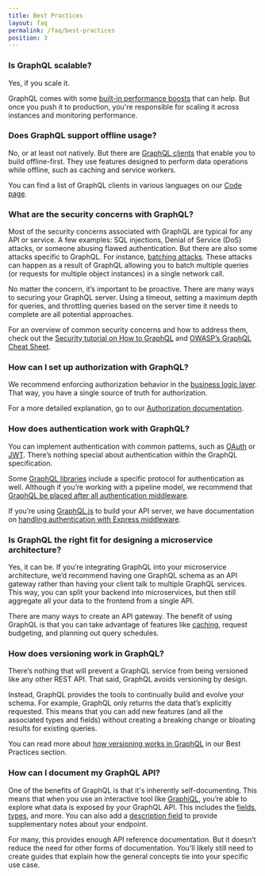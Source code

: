 ```yaml
---
title: Best Practices
layout: faq
permalink: /faq/best-practices
position: 3
---
```


### Is GraphQL scalable?

Yes, if you scale it. 

GraphQL comes with some [built-in performance boosts](#how-does-graphql-affect-my-product-s-performance) that can help. But once you push it to production, you're responsible for scaling it across instances and monitoring performance.

### Does GraphQL support offline usage?

No, or at least not natively. But there are [GraphQL clients](#what-is-a-graphql-client-and-why-would-i-need-one) that enable you to build offline-first. They use features designed to perform data operations while offline, such as caching and service workers.

You can find a list of GraphQL clients in various languages on our [Code page](/code/).

### What are the security concerns with GraphQL?

Most of the security concerns associated with GraphQL are typical for any API or service. A few examples: SQL injections, Denial of Service (DoS) attacks, or someone abusing flawed authentication. But there are also some attacks specific to GraphQL. For instance, [batching attacks](https://cheatsheetseries.owasp.org/cheatsheets/GraphQL_Cheat_Sheet.html#batching-attacks). These attacks can happen as a result of GraphQL allowing you to batch multiple queries (or requests for multiple object instances) in a single network call. 

No matter the concern, it’s important to be proactive. There are many ways to securing your GraphQL server. Using a timeout, setting a maximum depth for queries, and throttling queries based on the server time it needs to complete are all potential approaches. 

For an overview of common security concerns and how to address them, check out the [Security tutorial on How to GraphQL](https://www.howtographql.com/advanced/4-security/) and [OWASP’s GraphQL Cheat Sheet](https://cheatsheetseries.owasp.org/cheatsheets/GraphQL_Cheat_Sheet.html).

### How can I set up authorization with GraphQL?

We recommend enforcing authorization behavior in the [business logic layer](/learn/thinking-in-graphs/#business-logic-layer). That way, you have a single source of truth for authorization. 

For a more detailed explanation, go to our [Authorization documentation](/learn/authorization/).

### How does authentication work with GraphQL?

You can implement authentication with common patterns, such as [OAuth](https://oauth.net/) or [JWT](https://jwt.io/). There’s nothing special about authentication within the GraphQL specification. 

Some [GraphQL libraries](/code/#language-support) include a specific protocol for authentication as well. Although if you’re working with a pipeline model, we recommend that [GraphQL be placed after all authentication middleware](/learn/serving-over-http/#web-request-pipeline).

If you’re using [GraphQL.js](/graphql-js/) to build your API server, we have documentation on [handling authentication with Express middleware](/graphql-js/authentication-and-express-middleware/).

### Is GraphQL the right fit for designing a microservice architecture?

Yes, it can be. If you’re integrating GraphQL into your microservice architecture, we’d recommend having one GraphQL schema as an API gateway rather than having your client talk to multiple GraphQL services. This way, you can split your backend into microservices, but then still aggregate all your data to the frontend from a single API.

There are many ways to create an API gateway. The benefit of using GraphQL is that you can take advantage of features like [caching](/learn/caching/), request budgeting, and planning out query schedules.

### How does versioning work in GraphQL?

There’s nothing that will prevent a GraphQL service from being versioned like any other REST API. That said, GraphQL avoids versioning by design. 

Instead, GraphQL provides the tools to continually build and evolve your schema. For example, GraphQL only returns the data that’s explicitly requested. This means that you can add new features (and all the associated types and fields) without creating a breaking change or bloating results for existing queries.

You can read more about [how versioning works in GraphQL](/learn/best-practices/#versioning) in our Best Practices section.

### How can I document my GraphQL API?

One of the benefits of GraphQL is that it's inherently self-documenting. This means that when you use an interactive tool like [GraphiQL](https://github.com/graphql/graphiql), you’re able to explore what data is exposed by your GraphQL API. This includes the [fields](/learn/queries/#fields), [types](/learn/schema/#type-system), and more. You can also add a [description field](https://spec.graphql.org/draft/#sec-Documentation) to provide supplementary notes about your endpoint. 

For many, this provides enough API reference documentation. But it doesn’t reduce the need for other forms of documentation. You'll likely still need to create guides that explain how the general concepts tie into your specific use case.